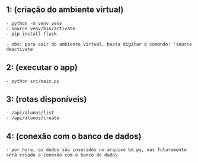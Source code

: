 ## 1: (criação do ambiente virtual)
    - python -m venv venv
    - source venv/bin/activate
    - pip install flask

    - obs: para sair do ambiente virtual, basta digitar o comando: 'source deactivate'

## 2: (executar o app)
    - python src/main.py

## 3: (rotas disponíveis)
    - /api/alunos/list
    - /api/alunos/create

## 4: (conexão com o banco de dados)
    - por hora, os dados são inseridos no arquivo bd.py, mas futuramente será criado a conexão com o banco de dados